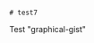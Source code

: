                                                                                                                                                                                                                                                                                                                                                                                                                                                    # test7
Test "graphical-gist"